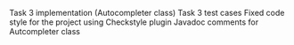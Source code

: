 Task 3 implementation (Autocompleter class)
Task 3 test cases
Fixed code style for the project using Checkstyle plugin
Javadoc comments for Autcompleter class